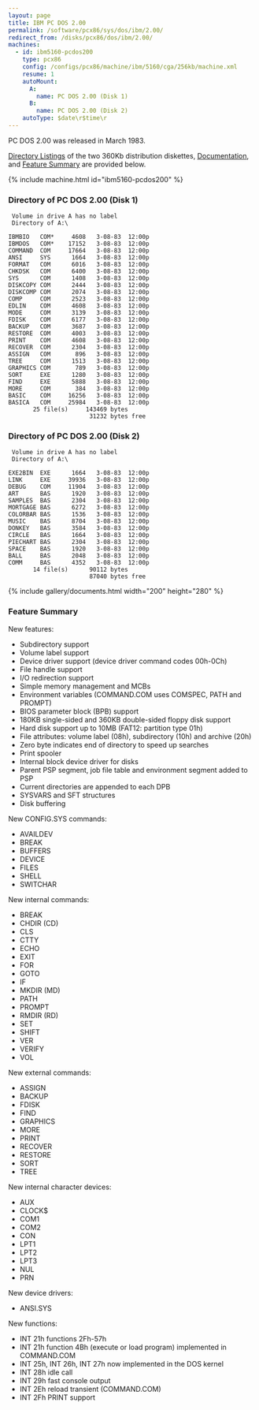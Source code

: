 ```yaml
---
layout: page
title: IBM PC DOS 2.00
permalink: /software/pcx86/sys/dos/ibm/2.00/
redirect_from: /disks/pcx86/dos/ibm/2.00/
machines:
  - id: ibm5160-pcdos200
    type: pcx86
    config: /configs/pcx86/machine/ibm/5160/cga/256kb/machine.xml
    resume: 1
    autoMount:
      A:
        name: PC DOS 2.00 (Disk 1)
      B:
        name: PC DOS 2.00 (Disk 2)
    autoType: $date\r$time\r
---
```


PC DOS 2.00 was released in March 1983.

[Directory Listings](#directory-of-pc-dos-200-disk-1) of the two
360Kb distribution diskettes, [Documentation](#documents), and [Feature Summary](#feature-summary) are provided below.

{% include machine.html id="ibm5160-pcdos200" %}

### Directory of PC DOS 2.00 (Disk 1)

     Volume in drive A has no label
     Directory of A:\

    IBMBIO   COM*     4608   3-08-83  12:00p
    IBMDOS   COM*    17152   3-08-83  12:00p
    COMMAND  COM     17664   3-08-83  12:00p
    ANSI     SYS      1664   3-08-83  12:00p
    FORMAT   COM      6016   3-08-83  12:00p
    CHKDSK   COM      6400   3-08-83  12:00p
    SYS      COM      1408   3-08-83  12:00p
    DISKCOPY COM      2444   3-08-83  12:00p
    DISKCOMP COM      2074   3-08-83  12:00p
    COMP     COM      2523   3-08-83  12:00p
    EDLIN    COM      4608   3-08-83  12:00p
    MODE     COM      3139   3-08-83  12:00p
    FDISK    COM      6177   3-08-83  12:00p
    BACKUP   COM      3687   3-08-83  12:00p
    RESTORE  COM      4003   3-08-83  12:00p
    PRINT    COM      4608   3-08-83  12:00p
    RECOVER  COM      2304   3-08-83  12:00p
    ASSIGN   COM       896   3-08-83  12:00p
    TREE     COM      1513   3-08-83  12:00p
    GRAPHICS COM       789   3-08-83  12:00p
    SORT     EXE      1280   3-08-83  12:00p
    FIND     EXE      5888   3-08-83  12:00p
    MORE     COM       384   3-08-83  12:00p
    BASIC    COM     16256   3-08-83  12:00p
    BASICA   COM     25984   3-08-83  12:00p
           25 file(s)     143469 bytes
                           31232 bytes free

### Directory of PC DOS 2.00 (Disk 2)

     Volume in drive A has no label
     Directory of A:\

    EXE2BIN  EXE      1664   3-08-83  12:00p
    LINK     EXE     39936   3-08-83  12:00p
    DEBUG    COM     11904   3-08-83  12:00p
    ART      BAS      1920   3-08-83  12:00p
    SAMPLES  BAS      2304   3-08-83  12:00p
    MORTGAGE BAS      6272   3-08-83  12:00p
    COLORBAR BAS      1536   3-08-83  12:00p
    MUSIC    BAS      8704   3-08-83  12:00p
    DONKEY   BAS      3584   3-08-83  12:00p
    CIRCLE   BAS      1664   3-08-83  12:00p
    PIECHART BAS      2304   3-08-83  12:00p
    SPACE    BAS      1920   3-08-83  12:00p
    BALL     BAS      2048   3-08-83  12:00p
    COMM     BAS      4352   3-08-83  12:00p
           14 file(s)      90112 bytes
                           87040 bytes free

{% include gallery/documents.html width="200" height="280" %}

### Feature Summary

New features:

- Subdirectory support
- Volume label support
- Device driver support (device driver command codes 00h-0Ch)
- File handle support
- I/O redirection support
- Simple memory management and MCBs
- Environment variables (COMMAND.COM uses COMSPEC, PATH and PROMPT)
- BIOS parameter block (BPB) support
- 180KB single-sided and 360KB double-sided floppy disk support
- Hard disk support up to 10MB (FAT12: partition type 01h)
- File attributes: volume label (08h), subdirectory (10h) and archive (20h)
- Zero byte indicates end of directory to speed up searches
- Print spooler
- Internal block device driver for disks
- Parent PSP segment, job file table and environment segment added to PSP
- Current directories are appended to each DPB
- SYSVARS and SFT structures
- Disk buffering

New CONFIG.SYS commands:

- AVAILDEV
- BREAK
- BUFFERS
- DEVICE
- FILES
- SHELL
- SWITCHAR

New internal commands:

- BREAK
- CHDIR (CD)
- CLS
- CTTY
- ECHO
- EXIT
- FOR
- GOTO
- IF
- MKDIR (MD)
- PATH
- PROMPT
- RMDIR (RD)
- SET
- SHIFT
- VER
- VERIFY
- VOL

New external commands:

- ASSIGN
- BACKUP
- FDISK
- FIND
- GRAPHICS
- MORE
- PRINT
- RECOVER
- RESTORE
- SORT
- TREE

New internal character devices:

- AUX
- CLOCK$
- COM1
- COM2
- CON
- LPT1
- LPT2
- LPT3
- NUL
- PRN

New device drivers:

- ANSI.SYS

New functions:

- INT 21h functions 2Fh-57h
- INT 21h function 4Bh (execute or load program) implemented in COMMAND.COM
- INT 25h, INT 26h, INT 27h now implemented in the DOS kernel
- INT 28h idle call
- INT 29h fast console output
- INT 2Eh reload transient (COMMAND.COM)
- INT 2Fh PRINT support
